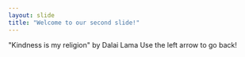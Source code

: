 ```yaml
---
layout: slide
title: "Welcome to our second slide!"
---
```

"Kindness is my religion" by Dalai Lama
Use the left arrow to go back!
